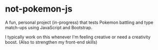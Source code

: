 # not-pokemon-js
A fun, personal project (in-progress) that tests Pokemon battling and type match-ups using JavaScript and Bootstrap.

I typically work on this whenever I'm feeling creative or need a creativity boost.
(Also to strengthen my front-end skills)

